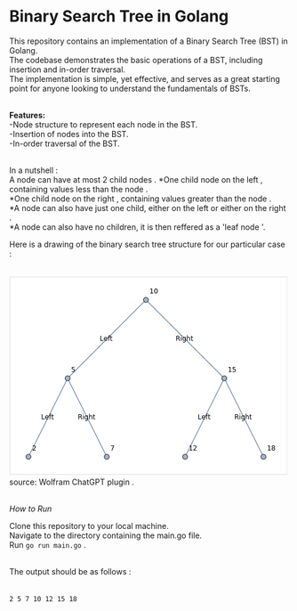 
# **Binary Search Tree in Golang**<br>

This repository contains an implementation of a Binary Search Tree (BST) in Golang.<br>
The codebase demonstrates the basic operations of a BST, including insertion and in-order traversal.<br>
The implementation is simple, yet effective, and serves as a great starting point for anyone looking to understand the fundamentals of BSTs.
<br>
<br>

**Features:**<br>
-Node structure to represent each node in the BST.<br>
-Insertion of nodes into the BST.<br>
-In-order traversal of the BST.<br>
<br>


In a nutshell :<br>
A node can have at most 2 child nodes . 
*One child node on the left , containing values less than the node .<br>
*One child node on the right , containing values greater than the node .<br> 
*A node can also have just one child, either on the left or either on the right .<br>
*A node can also have no children, it is then reffered as a 'leaf node '.<br> 




Here is a drawing of the binary search tree structure  for our particular case :<br>
<br>

![Alt text](./binary_search_tree.png) <br>
source: Wolfram ChatGPT plugin .<br>
<br>

*How to Run*<br>

Clone this repository to your local machine.<br>
Navigate to the directory containing the main.go file.<br>
Run  `go run main.go` .<br>
<br>

The output should be as follows : <br> 
<br>

`2 5 7 10 12 15 18` 


